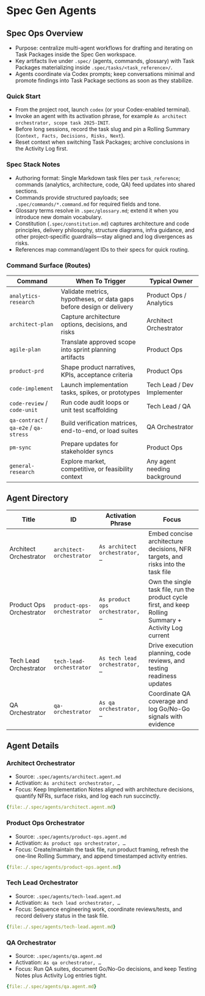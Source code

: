 # Spec Gen Agents

## Spec Ops Overview
- Purpose: centralize multi-agent workflows for drafting and iterating on Task Packages inside the Spec Gen workspace.
- Key artifacts live under `.spec/` (agents, commands, glossary) with Task Packages materializing inside `.spec/tasks/<task_reference>/`.
- Agents coordinate via Codex prompts; keep conversations minimal and promote findings into Task Package sections as soon as they stabilize.

### Quick Start
- From the project root, launch `codex` (or your Codex-enabled terminal).
- Invoke an agent with its activation phrase, for example `As architect orchestrator, scope task 2025-INIT`.
- Before long sessions, record the task slug and pin a Rolling Summary (`Context, Facts, Decisions, Risks, Next`).
- Reset context when switching Task Packages; archive conclusions in the Activity Log first.

### Spec Stack Notes
- Authoring format: Single Markdown task files per `task_reference`; commands (analytics, architecture, code, QA) feed updates into shared sections.
- Commands provide structured payloads; see `.spec/commands/*.command.md` for required fields and tone.
- Glossary terms resolve in `.spec/glossary.md`; extend it when you introduce new domain vocabulary.
- Constitution (`.spec/constitution.md`) captures architecture and code principles, delivery philosophy, structure diagrams, infra guidance, and other project-specific guardrails—stay aligned and log divergences as risks.
- References map command/agent IDs to their specs for quick routing.

### Command Surface (Routes)
| Command | When To Trigger | Typical Owner |
| ------- | --------------- | ------------- |
| `analytics-research` | Validate metrics, hypotheses, or data gaps before design or delivery | Product Ops / Analytics |
| `architect-plan` | Capture architecture options, decisions, and risks | Architect Orchestrator |
| `agile-plan` | Translate approved scope into sprint planning artifacts | Product Ops |
| `product-prd` | Shape product narratives, KPIs, acceptance criteria | Product Ops |
| `code-implement` | Launch implementation tasks, spikes, or prototypes | Tech Lead / Dev Implementer |
| `code-review` / `code-unit` | Run code audit loops or unit test scaffolding | Tech Lead / QA |
| `qa-contract` / `qa-e2e` / `qa-stress` | Build verification matrices, end-to-end, or load suites | QA Orchestrator |
| `pm-sync` | Prepare updates for stakeholder syncs | Product Ops |
| `general-research` | Explore market, competitive, or feasibility context | Any agent needing background |

## Agent Directory

| Title | ID | Activation Phrase | Focus |
| ----- | -- | ----------------- | ----- |
| Architect Orchestrator | `architect-orchestrator` | `As architect orchestrator, …` | Embed concise architecture decisions, NFR targets, and risks into the task file |
| Product Ops Orchestrator | `product-ops-orchestrator` | `As product ops orchestrator, …` | Own the single task file, run the product cycle first, and keep Rolling Summary + Activity Log current |
| Tech Lead Orchestrator | `tech-lead-orchestrator` | `As tech lead orchestrator, …` | Drive execution planning, code reviews, and testing readiness updates |
| QA Orchestrator | `qa-orchestrator` | `As qa orchestrator, …` | Coordinate QA coverage and log Go/No-Go signals with evidence |

## Agent Details

### Architect Orchestrator
- Source: `.spec/agents/architect.agent.md`
- Activation: `As architect orchestrator, …`
- Focus: Keep Implementation Notes aligned with architecture decisions, quantify NFRs, surface risks, and log each run succinctly.
```yaml
{file:./.spec/agents/architect.agent.md}
```

### Product Ops Orchestrator
- Source: `.spec/agents/product-ops.agent.md`
- Activation: `As product ops orchestrator, …`
- Focus: Create/maintain the task file, run product framing, refresh the one-line Rolling Summary, and append timestamped activity entries.
```yaml
{file:./.spec/agents/product-ops.agent.md}
```

### Tech Lead Orchestrator
- Source: `.spec/agents/tech-lead.agent.md`
- Activation: `As tech lead orchestrator, …`
- Focus: Sequence engineering work, coordinate reviews/tests, and record delivery status in the task file.
```yaml
{file:./.spec/agents/tech-lead.agent.md}
```

### QA Orchestrator
- Source: `.spec/agents/qa.agent.md`
- Activation: `As qa orchestrator, …`
- Focus: Run QA suites, document Go/No-Go decisions, and keep Testing Notes plus Activity Log entries tight.
```yaml
{file:./.spec/agents/qa.agent.md}
```

